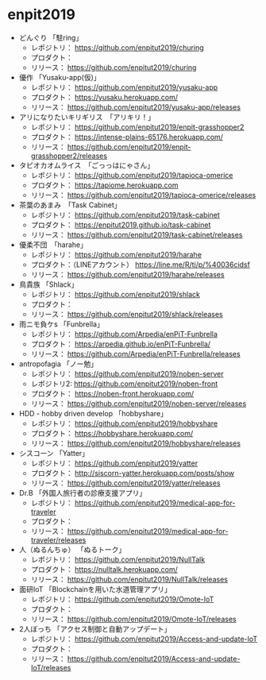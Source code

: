 # enpit2019

* どんぐり 「駐ring」
  * レポジトリ： https://github.com/enpitut2019/churing
  * プロダクト： 
  * リリース： https://github.com/enpitut2019/churing
* 優作 「Yusaku-app(仮)」
  * レポジトリ： https://github.com/enpitut2019/yusaku-app
  * プロダクト： https://yusaku.herokuapp.com/
  * リリース： https://github.com/enpitut2019/yusaku-app/releases
* アリになりたいキリギリス　「アリキリ！」
  * レポジトリ： https://github.com/enpitut2019/enpit-grasshopper2
  * プロダクト： https://intense-plains-65176.herokuapp.com/
  * リリース： https://github.com/enpitut2019/enpit-grasshopper2/releases
* タピオカオムライス　「ごっっはにゃさん」
  * レポジトリ： https://github.com/enpitut2019/tapioca-omerice
  * プロダクト： https://tapiome.herokuapp.com
  * リリース： https://github.com/enpitut2019/tapioca-omerice/releases
* 茶葉のあまみ　「Task Cabinet」
  * レポジトリ： https://github.com/enpitut2019/task-cabinet
  * プロダクト： https://enpitut2019.github.io/task-cabinet
  * リリース： https://github.com/enpitut2019/task-cabinet/releases
* 優柔不団　「harahe」
  * レポジトリ： https://github.com/enpitut2019/harahe
  * プロダクト：（LINEアカウント） https://line.me/R/ti/p/%40036cidsf
  * リリース： https://github.com/enpitut2019/harahe/releases
* 鳥貴族 「Shlack」
  * レポジトリ： https://github.com/enpitut2019/shlack
  * プロダクト： 
  * リリース： https://github.com/enpitut2019/shlack/releases
* 雨ニモ負ケs 「Funbrella」
  * レポジトリ： https://github.com/Arpedia/enPiT-Funbrella
  * プロダクト： https://arpedia.github.io/enPiT-Funbrella/
  * リリース： https://github.com/Arpedia/enPiT-Funbrella/releases
* antropofagia 「ノー勉」
  * レポジトリ： https://github.com/enpitut2019/noben-server 
  * レポジトリ2: https://github.com/enpitut2019/noben-front
  * プロダクト： https://noben-front.herokuapp.com/
  * リリース： https://github.com/enpitut2019/noben-server/releases
* HDD - hobby driven develop 「hobbyshare」
  * レポジトリ： https://github.com/enpitut2019/hobbyshare
  * プロダクト： https://hobbyshare.herokuapp.com/
  * リリース： https://github.com/enpitut2019/hobbyshare/releases
* シスコーン 「Yatter」
  * レポジトリ： https://github.com/enpitut2019/yatter
  * プロダクト： http://siscorn-yatter.herokuapp.com/posts/show
  * リリース： https://github.com/enpitut2019/yatter/releases
* Dr.B 「外国人旅行者の診療支援アプリ」
  * レポジトリ： https://github.com/enpitut2019/medical-app-for-traveler
  * プロダクト： 
  * リリース： https://github.com/enpitut2019/medical-app-for-traveler/releases
* 人（ぬるんちゅ） 「ぬるトーク」
  * レポジトリ： https://github.com/enpitut2019/NullTalk
  * プロダクト： https://nulltalk.herokuapp.com/
  * リリース： https://github.com/enpitut2019/NullTalk/releases
* 面研IoT 「Blockchainを用いた水道管理アプリ」
  * レポジトリ： https://github.com/enpitut2019/Omote-IoT
  * プロダクト： 
  * リリース： https://github.com/enpitut2019/Omote-IoT/releases
* 2人ぼっち 「アクセス制御と自動アップデート」
  * レポジトリ： https://github.com/enpitut2019/Access-and-update-IoT
  * プロダクト： 
  * リリース： https://github.com/enpitut2019/Access-and-update-IoT/releases
